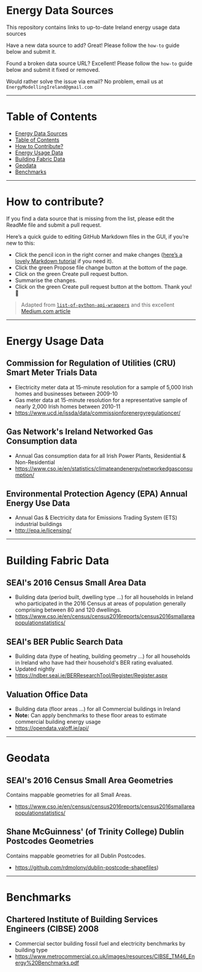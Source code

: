 Energy Data Sources
===================

This repository contains links to up-to-date Ireland energy usage data sources 

Have a new data source to add? Great! Please follow the `how-to` guide below and submit it.

Found a broken data source URL? Excellent! Please follow the `how-to` guide below and submit it fixed or removed.

Would rather solve the issue via email? No problem, email us at `EnergyModellingIreland@gmail.com`

---

Table of Contents
=================

<!--ts-->
   * [Energy Data Sources](#energy-data-sources)
   * [Table of Contents](#table-of-contents)
   * [How to Contribute?](#how-to-contribute)
   * [Energy Usage Data](#energy-usage-data)
   * [Building Fabric Data](#building-fabric-data)
   * [Geodata](#geodata)
   * [Benchmarks](#benchmarks)
<!--te-->

---

How to contribute?
==================

If you find a data source that is missing from the list, please edit the ReadMe file and submit a pull request. 

Here’s a quick guide to editing GitHub Markdown files in the GUI, if you’re new to this:

- Click the pencil icon in the right corner and make changes ([here’s a lovely Markdown tutorial](https://commonmark.org/help/tutorial/) if you need it). 
- Click the green Propose file change button at the bottom of the page. 
- Click on the green Create pull request button.
- Summarise the changes.
- Click on the green Create pull request button at the bottom. Thank you! 🎉

> Adapted from [`list-of-python-api-wrappers`](https://github.com/discdiver/list-of-python-api-wrappers/blob/master/readme.md) and this excellent [Medium.com article](https://towardsdatascience.com/how-to-get-data-from-apis-with-python-dfb83fdc5b5b)

---

Energy Usage Data
=================

Commission for Regulation of Utilities (CRU) Smart Meter Trials Data
--------------------------------------------------------------------
- Electricity meter data at 15-minute resolution for a sample of 5,000 Irish homes and businesses between 2009-10
- Gas meter data at 15-minute resolution for a representative sample of nearly 2,000 Irish homes between 2010-11
- https://www.ucd.ie/issda/data/commissionforenergyregulationcer/

Gas Network's Ireland Networked Gas Consumption data
----------------------------------------------------
- Annual Gas consumption data for all Irish Power Plants, Residential & Non-Residential
- https://www.cso.ie/en/statistics/climateandenergy/networkedgasconsumption/

Environmental Protection Agency (EPA) Annual Energy Use Data
------------------------------------------------------------
- Annual Gas & Electricity data for Emissions Trading System (ETS) industrial buildings 
- http://epa.ie/licensing/

---

Building Fabric Data
====================

SEAI's 2016 Census Small Area Data
----------------------------------
- Building data (period built, dwelling type ...) for all households in Ireland who participated in the 2016 Census at areas of population generally comprising between 80 and 120 dwellings.
- https://www.cso.ie/en/census/census2016reports/census2016smallareapopulationstatistics/

SEAI's BER Public Search Data
---------------------------------
- Building data (type of heating, building geometry ...) for all households in Ireland who have had their household's BER rating evaluated.
- Updated nightly
- https://ndber.seai.ie/BERResearchTool/Register/Register.aspx

Valuation Office Data
-------------------------
- Building data (floor areas ...) for all Commercial buildings in Ireland
- __Note:__ Can apply benchmarks to these floor areas to estimate commercial building energy usage
- https://opendata.valoff.ie/api/

---

Geodata
=======

SEAI's 2016 Census Small Area Geometries 
--------------------------------------------
Contains mappable geometries for all Small Areas.
- https://www.cso.ie/en/census/census2016reports/census2016smallareapopulationstatistics/

Shane McGuinness' (of Trinity College) Dublin Postcodes Geometries
------------------------------------------------------------------
Contains mappable geometries for all Dublin Postcodes.
 - https://github.com/rdmolony/dublin-postcode-shapefiles) 


---

Benchmarks
==========

Chartered Institute of Building Services Engineers (CIBSE) 2008
---------------------------------------------------------------
- Commercial sector building fossil fuel and electricity benchmarks by building type
- https://www.metrocommercial.co.uk/images/resources/CIBSE_TM46_Energy%20Benchmarks.pdf
